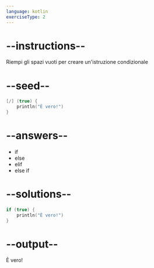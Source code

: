 ```yaml
---
language: kotlin
exerciseType: 2
---
```


# --instructions--

Riempi gli spazi vuoti per creare un'istruzione condizionale

# --seed--

```kotlin
[/] (true) {
    println("È vero!")
}
```

# --answers--

- if
- else
- elif
- else if

# --solutions--

```kotlin
if (true) {
    println("È vero!")
}
```

# --output--

È vero!
